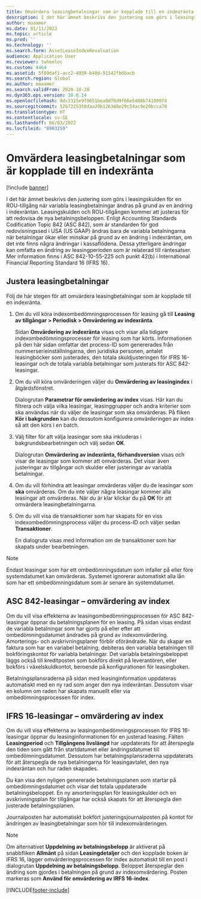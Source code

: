 ```yaml
---
title: Omvärdera leasingbetalningar som är kopplade till en indexränta
description: I det här ämnet beskrivs den justering som görs i leasingskulden för en ROU-tillgång när variabla leasingbetalningar ändras på grund av en ändring i indexräntan.
author: moaamer
ms.date: 01/11/2022
ms.topic: article
ms.prod: ''
ms.technology: ''
ms.search.form: AssetLeaseIndexRevaluation
audience: Application User
ms.reviewer: twheeloc
ms.custom: 4464
ms.assetid: 5f89daf1-acc2-4959-b48d-91542fb6bacb
ms.search.region: Global
ms.author: moaamer
ms.search.validFrom: 2020-10-28
ms.dyn365.ops.version: 10.0.14
ms.openlocfilehash: 8dc2325e9f0651bea0d70d9f66e5d88b741009f8
ms.sourcegitcommit: 52b7225350daa29b1263d8e29c54ac9e20bcca70
ms.translationtype: HT
ms.contentlocale: sv-SE
ms.lasthandoff: 06/03/2022
ms.locfileid: "8903259"
---
```

# <a name="revalue-lease-payments-that-are-linked-to-an-index-rate"></a>Omvärdera leasingbetalningar som är kopplade till en indexränta

[!include [banner](../includes/banner.md)]

I det här ämnet beskrivs den justering som görs i leasingskulden för en ROU-tillgång när variabla leasingbetalningar ändras på grund av en ändring i indexräntan. Leasingskulden och ROU-tillgången kommer att justeras för att redovisa de nya betalningsbeloppen. Enligt Accounting Standards Codification Topic 842 (ASC 842), som är standarden för god redovisningssed i USA (US GAAP) ändras bara de variabla betalningarna när betalningar ökar eller minskar på grund av en ändring i indexräntan, om det inte finns några ändringar i kassaflödena. Dessa ytterligare ändringar kan omfatta en ändring av leasingperioden som är relaterad till räntesatser. Mer information finns i ASC 842-10-55-225 och punkt 42(b) i International Financial Reporting Standard 16 (IFRS 16).

## <a name="adjust-lease-payments"></a>Justera leasingbetalningar

Följ de här stegen för att omvärdera leasingbetalningar som är kopplade till en indexränta.

1. Om du vill köra indexombedömningsprocessen för leasing gå till **Leasing av tillgångar \> Periodisk \> Omvärdering av indexränta**.

    Sidan **Omvärdering av indexränta** visas och visar alla tidigare indexombedömningsprocesser för leasing som har körts. Informationen på den här sidan omfattar det process-ID som genererades från nummerserieinställningarna, den juridiska personen, antalet leasingböcker som justerades, den totala skuldjusteringen för IFRS 16-leasingar och de totala variabla betalningar som justerats för ASC 842-leasingar.

2. Om du vill köra omvärderingen väljer du **Omvärdering av leasingindex** i åtgärdsfönstret.

    Dialogrutan **Parametrar för omvärdering av index** visas. Här kan du filtrera och välja vilka leasingar, leasinggrupper och andra kriterier som ska användas när du väljer de leasingar som ska omvärderas. På fliken **Kör i bakgrunden** kan du dessutom konfigurera omvärderingen av index så att den körs i en batch.

4. Välj filter för att välja leasingar som ska inkluderas i bakgrundsbearbetningen och välj sedan **OK**.

    Dialogrutan **Omvärdering av indexränta, förhandsversion** visas och visar de leasingar som kommer att omvärderas. Det visar även justeringar av tillgångar och skulder eller justeringar av variabla betalningar.

5. Om du vill förhindra att leasingar omvärderas väljer du de leasingar som **ska** omvärderas. Om du inte väljer några leasingar kommer alla leasingar att omvärderas. När du är klar klickar du på **OK** för att omvärdera leasingbetalningarna.
6. Om du vill visa de transaktioner som har skapats för en viss indexombedömningsprocess väljer du process-ID och väljer sedan **Transaktioner**.

    En dialogruta visas med information om de transaktioner som har skapats under bearbetningen.

> [!NOTE]
> Endast leasingar som har ett ombedömningsdatum som infaller på eller före systemdatumet kan omvärderas. Systemet ignorerar automatiskt alla lån som har ett ombedömningsdatum som är senare än systemdatumet.

## <a name="asc-842-leases--index-revaluation"></a>ASC 842-leasingar – omvärdering av index

Om du vill visa effekterna av leasingombedömningsprocessen för ASC 842-leasingar öppnar du betalningsplanen för en leasing. På sidan visas endast de variabla betalningar som har gjorts på eller efter att ombedömningsdatumet ändrades på grund av indexomvärdering. Amorterings- och avskrivningsplaner förblir oförändrade. När du skapar en faktura som har en variabel betalning, debiteras den variabla betalningen till bokföringskontot för variabla betalningar. Det variabla betalningsbeloppet läggs också till kreditposten som bokförs direkt på leverantören, eller bokförs i växelskuldkontot, beroende på konfigurationen för leasingboken.

Betalningsplansraderna på sidan med leasinginformation uppdateras automatiskt med en ny rad som anger den nya indexräntan. Dessutom visar en kolumn om raden har skapats manuellt eller via ombedömningsprocessen för index.

## <a name="ifrs-16-leases--index-revaluation"></a>IFRS 16-leasingar – omvärdering av index

Om du vill visa effekterna av leasingombedömningsprocessen för IFRS 16-leasingar öppnar du leasinginformationen för en justerad leasing. Fälten **Leasingperiod** och **Tillgångens livslängd** har uppdaterats för att återspegla den tiden som gått från startdatumet eller ändringsdatumet till ombedömningsdatumet. Dessutom har betalningsplansraderna uppdaterats för att återspegla de nya betalningarna för leasingavtalet, den nya indexräntan och hur raden skapades.

Du kan visa den nyligen genererade betalningsplanen som startar på ombedömningsdatumet och visar det totala uppdaterade betalningsbeloppet. En ny amorteringsplan för leasingskulder och en avskrivningsplan för tillgångar har också skapats för att återspegla den justerade betalningsplanen.

Journalposten har automatiskt bokfört justeringsjournalposten på kontot för ändringen av leasingbetalningar som hör till indexomvärderingen.

> [!NOTE]
> Om alternativet **Uppdelning av betalningsbelopp** är aktiverat på snabbfliken **Allmänt** på sidan **Leasingdetaljer** och den kopplade boken är IFRS 16, lägger omvärderingsprocessen för index automatiskt till en post i dialogrutan **Uppdelning av betalningsbelopp**. Beloppet återspeglar den ändring som gjordes i betalningen på grund av indexomvärdering. Posten markeras som **Använd för omvärdering av IRFS 16-index**.

[!INCLUDE[footer-include](../../includes/footer-banner.md)]
